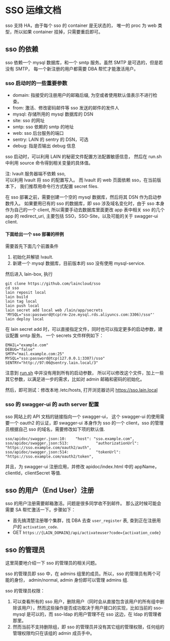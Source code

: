 # SSO 运维文档

sso 支持 HA，由于每个 sso 的 container 是无状态的，
唯一的 proc 为 web 类型，所以如果 container 挂掉，只需要重启即可。 

## sso 的依赖

sso 依赖一个 mysql 数据库，和一个 smtp 服务。虽然 SMTP 是可选的，但是若没有 SMTP，
每一个新注册的用户都需要 DBA 帮忙才能激活用户。

### sso 启动时的一些重要参数

- domain: 指接受的注册用户的邮箱后缀, 为空或者使用默认值表示不进行检查。
- from: 激活、修改密码邮件等 sso 发送的邮件的发件人
- mysql: 存储所用的 mysql 数据库的 DSN
- site: sso 的网址
- smtp: sso 依赖的 smtp 的地址
- web: sso 后台服务的端口
- sentry: LAIN 的 sentry 的 DSN，可选
- debug: 指是否输出 debug 信息

sso 启动时，可以利用 LAIN 的秘密文件配置方法配置敏感信息，
然后在 run.sh 中利用 source 命令得到相关变量的具体值。 

注: lvault 服务器端不依赖 sso,  
可以利用 lvault 将 sso 的配置写入。
而 lvault 的 web 页面依赖 sso，在当前版本下，
我们推荐用命令行方式配置 secret files.

在 sso 部署之前，需要创建一个空的 mysql 数据库，然后将其 DSN 作为启动参数传入。
如果要用已有的 sso 的数据库，即 sso 涉及域名变化时，由于 sso 本身作为自己的一个 client, 所以需要手动去数据库里面更改 app 表中相关 sso 的几个 app 的 redirect_uri, 主要包括
SSO，SSO-Site，以及可能的关于 swagger-ui client.

#### 下面给出一个 sso 部署的样例

需要首先下面几个前置条件
1. 初始化并解锁 lvault.
1. 新建一个 mysql 数据库，目前版本的 sso 没有使用 mysql-service.

然后进入 lain-box, 执行
```
git clone https://github.com/laincloud/sso
cd sso
lain reposit local
lain build
lain tag local
lain push local
lain secret add local web /lain/app/secrets 'MYSQL="sso:password@tcp(rm-2ze.mysql.rds.aliyuncs.com:3306)/sso"'
lain deploy local
```

在 lain secret add 时，可以直接指定文件，同时也可以指定更多的启动参数，建议配置 smtp 服务。
一个 secrets 文件样例如下：

```
EMAIL="example.com"
DEBUG="false"
SMTP="mail.example.com:25"
MYSQL="sso:password@tcp(127.0.0.1:3307)/sso"
SENTRY="http://97:06@sentry.lain.local/3"
```

注意到 [run.sh](https://github.com/laincloud/sso/blob/master/run.sh) 中并没有用到所有的启动参数，
所以可以修改这个文件，加上一些其它参数，以满足进一步的需求，比如对 admin 邮箱和密码的初始化。

然后，即可测试：修改本地 /etc/hosts, 打开浏览器访问 https://sso.lain.local

### sso 的 swagger-ui 的 auth server 配置
sso 网站上的 API 文档的链接指向一个 swagger-ui，
这个 swagger-ui 的使用需要一个 oauth2 的认证，即 swagger-ui 本身作为 sso 的一个 client，sso 的管理员根据自己 sso 的域名，需要修改如下项的默认值.

```
sso/apidoc/swagger.json:10:    "host": "sso.example.com",
sso/apidoc/swagger.json:513:            "authorizationUrl": "https://sso.example.com/oauth2/auth",
sso/apidoc/swagger.json:514:            "tokenUrl": "https://sso.example.com/oauth2/token",
```

并且，为 swagger-ui 注册应用，并修改 apidoc/index.html 中的 appName，clientId，clientSecret 等值.

## sso 的用户（End User）注册

sso 的用户注册需要邮箱激活。问题是很多同学收不到邮件。
那么这时候可能会需要 SA 帮忙激活一下。步骤如下：

- 首先搞清楚注册哪个集群，找 DBA 去查 `user_register` 表, 查到正在注册用户的 `activation_code`.
- GET `https://{LAIN_DOMAIN}/api/activateuser?code={activation_code}`

## sso 的管理员

这里简要地介绍一下 sso 的管理员的相关问题。

sso 的管理员即 sso 中，在 admins 组里的成员。所以，sso 的管理员有两个可能的身份，
admin/normal, admin 身份即可以管理 admins 组.

sso 的管理员权限：

1. 可以查看所有的 sso 用户，删除用户（同时会从直接包含该用户的所有组中删除该用户），然而这些操作是否成功取决于用户接口的实现，比如当前的 sso-mysql 是可以的，而 sso-ldap 的用户管理不在 sso 这边，在 ldap 的管理者那里。 
1. 然而当前不支持删除组，即 sso 的管理员并没有其它组的管理权限，任何组的管理权限均只在该组的 admin 成员手中。

